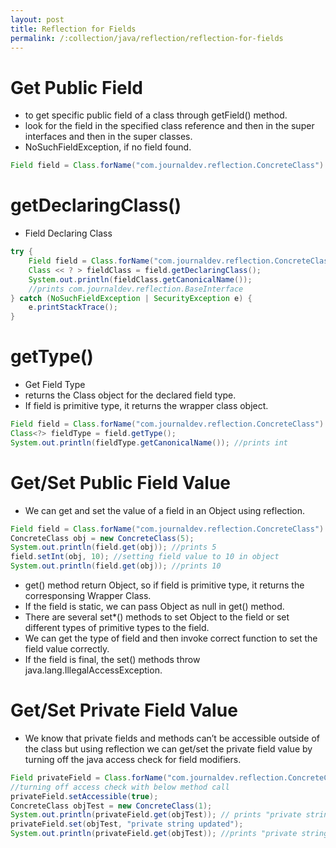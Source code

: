 ```yaml
---
layout: post
title: Reflection for Fields
permalink: /:collection/java/reflection/reflection-for-fields
---
```


# Get Public Field
* to get specific public field of a class through getField() method. 
* look for the field in the specified class reference and then in the super interfaces and then in the super classes.
* NoSuchFieldException, if no field found.

```java
Field field = Class.forName("com.journaldev.reflection.ConcreteClass").getField("interfaceInt");
```

# getDeclaringClass()
* Field Declaring Class

```java
try {
    Field field = Class.forName("com.journaldev.reflection.ConcreteClass").getField("interfaceInt");
    Class << ? > fieldClass = field.getDeclaringClass();
    System.out.println(fieldClass.getCanonicalName());
    //prints com.journaldev.reflection.BaseInterface
} catch (NoSuchFieldException | SecurityException e) {
    e.printStackTrace();
}
```

# getType()
* Get Field Type
* returns the Class object for the declared field type.
* If field is primitive type, it returns the wrapper class object.

```java
Field field = Class.forName("com.journaldev.reflection.ConcreteClass").getField("publicInt");
Class<?> fieldType = field.getType();
System.out.println(fieldType.getCanonicalName()); //prints int
```

# Get/Set Public Field Value
* We can get and set the value of a field in an Object using reflection.

```java
Field field = Class.forName("com.journaldev.reflection.ConcreteClass").getField("publicInt");
ConcreteClass obj = new ConcreteClass(5);
System.out.println(field.get(obj)); //prints 5
field.setInt(obj, 10); //setting field value to 10 in object
System.out.println(field.get(obj)); //prints 10
```

* get() method return Object, so if field is primitive type, it returns the corresponsing Wrapper Class.
* If the field is static, we can pass Object as null in get() method.
* There are several set*() methods to set Object to the field or set different types of primitive types to the field. 
* We can get the type of field and then invoke correct function to set the field value correctly. 
* If the field is final, the set() methods throw java.lang.IllegalAccessException.

# Get/Set Private Field Value
* We know that private fields and methods can’t be accessible outside of the class but using reflection we can get/set the private field value by turning off the java access check for field modifiers.

```java
Field privateField = Class.forName("com.journaldev.reflection.ConcreteClass").getDeclaredField("privateString");
//turning off access check with below method call
privateField.setAccessible(true);
ConcreteClass objTest = new ConcreteClass(1);
System.out.println(privateField.get(objTest)); // prints "private string"
privateField.set(objTest, "private string updated");
System.out.println(privateField.get(objTest)); //prints "private string updated"
```